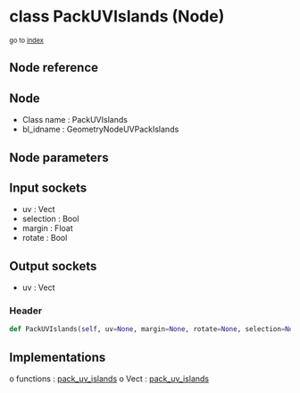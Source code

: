 # class PackUVIslands (Node)

<sub>go to [index](/docs/index.md)</sub>

## Node reference

Node
----
 - Class name : PackUVIslands
 - bl_idname : GeometryNodeUVPackIslands

Node parameters
---------------

Input sockets
-------------
 - uv : Vect
 - selection : Bool
 - margin : Float
 - rotate : Bool

Output sockets
--------------
 - uv : Vect

### Header

``` python
def PackUVIslands(self, uv=None, margin=None, rotate=None, selection=None, node_label=None, node_color=None):
```

## Implementations

o functions : [pack_uv_islands](#pack_uv_islands)
o Vect : [pack_uv_islands](#pack_uv_islands) 

